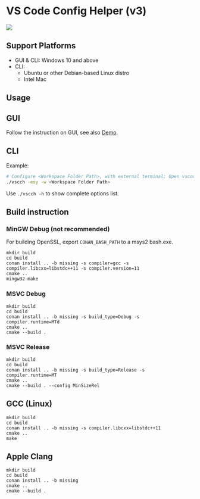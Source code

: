 # VS Code Config Helper (v3)

[![](https://img.shields.io/github/workflow/status/Guyutongxue/VSCodeConfigHelper3/CMake)](https://github.com/Guyutongxue/VSCodeConfigHelper3/actions/workflows/cmake.yml)

## Support Platforms

- GUI & CLI: Windows 10 and above
- CLI:
    - Ubuntu or other Debian-based Linux distro
    - Intel Mac

## Usage

## GUI

Follow the instruction on GUI, see also [Demo](https://b23.tv/av292212272).

## CLI

Example:

```sh
# Configure <Workspace Folder Path>, with external terminal; Open vscode after config.
./vscch -eoy -w <Workspace Folder Path>
```

Use `./vscch -h` to show complete options list.

## Build instruction

### MinGW Debug (not recommended)
For building OpenSSL, export `CONAN_BASH_PATH` to a msys2 bash.exe.

```
mkdir build
cd build
conan install .. -b missing -s compiler=gcc -s compiler.libcxx=libstdc++11 -s compiler.version=11
cmake ..
mingw32-make
```

### MSVC Debug

```
mkdir build
cd build
conan install .. -b missing -s build_type=Debug -s compiler.runtime=MTd
cmake ..
cmake --build .
```

### MSVC Release

```
mkdir build
cd build
conan install .. -b missing -s build_type=Release -s compiler.runtime=MT
cmake ..
cmake --build . --config MinSizeRel
```
## GCC (Linux)

```
mkdir build
cd build
conan install .. -b missing -s compiler.libcxx=libstdc++11
cmake ..
make
```

## Apple Clang

```
mkdir build
cd build
conan install .. -b missing
cmake ..
cmake --build .
```